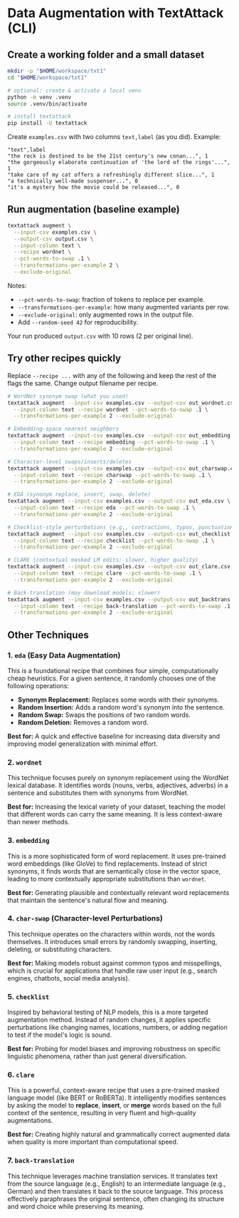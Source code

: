 # Data Augmentation with TextAttack (CLI)

## Create a working folder and a small dataset

```bash
mkdir -p "$HOME/workspace/txt1"
cd "$HOME/workspace/txt1"

# optional: create & activate a local venv
python -m venv .venv
source .venv/bin/activate

# install textattack
pip install -U textattack
```

Create `examples.csv` with two columns `text,label` (as you did). Example:

```csv
"text",label
"the rock is destined to be the 21st century's new conan...", 1
"the gorgeously elaborate continuation of 'the lord of the rings'...", 1
"take care of my cat offers a refreshingly different slice...", 1
"a technically well-made suspenser...", 0
"it's a mystery how the movie could be released...", 0
```

## Run augmentation (baseline example)

```bash
textattack augment \
  --input-csv examples.csv \
  --output-csv output.csv \
  --input-column text \
  --recipe wordnet \
  --pct-words-to-swap .1 \
  --transformations-per-example 2 \
  --exclude-original
```

Notes:

* `--pct-words-to-swap`: fraction of tokens to replace per example.
* `--transformations-per-example`: how many augmented variants per row.
* `--exclude-original`: only augmented rows in the output file.
* Add `--random-seed 42` for reproducibility.

Your run produced `output.csv` with 10 rows (2 per original line).

## Try other recipes quickly

Replace `--recipe ...` with any of the following and keep the rest of the flags the same. Change output filename per recipe.

```bash
# WordNet synonym swap (what you used)
textattack augment --input-csv examples.csv --output-csv out_wordnet.csv \
  --input-column text --recipe wordnet --pct-words-to-swap .1 \
  --transformations-per-example 2 --exclude-original

# Embedding-space nearest neighbors
textattack augment --input-csv examples.csv --output-csv out_embedding.csv \
  --input-column text --recipe embedding --pct-words-to-swap .1 \
  --transformations-per-example 2 --exclude-original

# Character-level swaps/inserts/deletes
textattack augment --input-csv examples.csv --output-csv out_charswap.csv \
  --input-column text --recipe charswap --pct-words-to-swap .1 \
  --transformations-per-example 2 --exclude-original

# EDA (synonym replace, insert, swap, delete)
textattack augment --input-csv examples.csv --output-csv out_eda.csv \
  --input-column text --recipe eda --pct-words-to-swap .1 \
  --transformations-per-example 2 --exclude-original

# Checklist-style perturbations (e.g., contractions, typos, punctuation)
textattack augment --input-csv examples.csv --output-csv out_checklist.csv \
  --input-column text --recipe checklist --pct-words-to-swap .1 \
  --transformations-per-example 2 --exclude-original

# CLARE (contextual masked LM edits; slower, higher quality)
textattack augment --input-csv examples.csv --output-csv out_clare.csv \
  --input-column text --recipe clare --pct-words-to-swap .1 \
  --transformations-per-example 2 --exclude-original

# Back-translation (may download models; slower)
textattack augment --input-csv examples.csv --output-csv out_backtrans.csv \
  --input-column text --recipe back-translation --pct-words-to-swap .1 \
  --transformations-per-example 2 --exclude-original
```

## Other Techniques


### **1. `eda` (Easy Data Augmentation)**

This is a foundational recipe that combines four simple, computationally cheap heuristics. For a given sentence, it randomly chooses one of the following operations:
* **Synonym Replacement:** Replaces some words with their synonyms.
* **Random Insertion:** Adds a random word's synonym into the sentence.
* **Random Swap:** Swaps the positions of two random words.
* **Random Deletion:** Removes a random word.

**Best for:** A quick and effective baseline for increasing data diversity and improving model generalization with minimal effort.

### **2. `wordnet`**

This technique focuses purely on synonym replacement using the WordNet lexical database. It identifies words (nouns, verbs, adjectives, adverbs) in a sentence and substitutes them with synonyms from WordNet.

**Best for:** Increasing the lexical variety of your dataset, teaching the model that different words can carry the same meaning. It is less context-aware than newer methods.

### **3. `embedding`**

This is a more sophisticated form of word replacement. It uses pre-trained word embeddings (like GloVe) to find replacements. Instead of strict synonyms, it finds words that are semantically close in the vector space, leading to more contextually appropriate substitutions than `wordnet`.

**Best for:** Generating plausible and contextually relevant word replacements that maintain the sentence's natural flow and meaning.

### **4. `char-swap` (Character-level Perturbations)**

This technique operates on the characters within words, not the words themselves. It introduces small errors by randomly swapping, inserting, deleting, or substituting characters.

**Best for:** Making models robust against common typos and misspellings, which is crucial for applications that handle raw user input (e.g., search engines, chatbots, social media analysis).

### **5. `checklist`**

Inspired by behavioral testing of NLP models, this is a more targeted augmentation method. Instead of random changes, it applies specific perturbations like changing names, locations, numbers, or adding negation to test if the model's logic is sound.

**Best for:** Probing for model biases and improving robustness on specific linguistic phenomena, rather than just general diversification.

### **6. `clare`**

This is a powerful, context-aware recipe that uses a pre-trained masked language model (like BERT or RoBERTa). It intelligently modifies sentences by asking the model to **replace**, **insert**, or **merge** words based on the full context of the sentence, resulting in very fluent and high-quality augmentations.

**Best for:** Creating highly natural and grammatically correct augmented data when quality is more important than computational speed.

### **7. `back-translation`**

This technique leverages machine translation services. It translates text from the source language (e.g., English) to an intermediate language (e.g., German) and then translates it back to the source language. This process effectively paraphrases the original sentence, often changing its structure and word choice while preserving its meaning.
